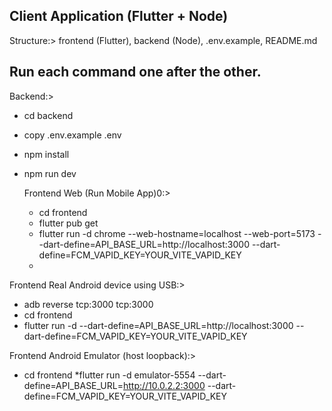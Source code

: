 ## Client Application (Flutter + Node)

Structure:> frontend (Flutter), backend (Node), .env.example, README.md

Run each command one after the other.
-------------------------------------
Backend:> 
* cd backend
* copy .env.example .env
* npm install
* npm run dev

  Frontend Web (Run Mobile App)0:> 
  * cd frontend 
  * flutter pub get
  * flutter run -d chrome --web-hostname=localhost --web-port=5173 --dart-define=API_BASE_URL=http://localhost:3000 --dart-define=FCM_VAPID_KEY=YOUR_VITE_VAPID_KEY
  * 
Frontend Real Android device using USB:>
* adb reverse tcp:3000 tcp:3000
* cd frontend 
* flutter run -d <device-id> --dart-define=API_BASE_URL=http://localhost:3000 --dart-define=FCM_VAPID_KEY=YOUR_VITE_VAPID_KEY
  
Frontend Android Emulator (host loopback):>
* cd frontend
*flutter run -d emulator-5554 --dart-define=API_BASE_URL=http://10.0.2.2:3000 --dart-define=FCM_VAPID_KEY=YOUR_VITE_VAPID_KEY
